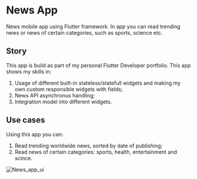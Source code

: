 # News App

News mobile app using Flutter framework. In app you can read trending news or news of certain categories, such as sports, science etc.

## Story

This app is build as part of my personal Flutter Developer portfolio. This app shows my skills in:

 1. Usage of different built-in stateless/statefull widgets and making my own custom responsible widgets with fields;
 2. News API asynchronus handling;
 3. Integration model into different widgets.

## Use cases
 
Using this app you can:

  1. Read trending worldwide news, sorted by date of publishing;
  2. Read news of certain categories: sports, health, entertainment and scince.

![News_app_ui](https://user-images.githubusercontent.com/71003593/188285180-abc78715-28a7-4671-bbf5-0c205fe010bb.png)
